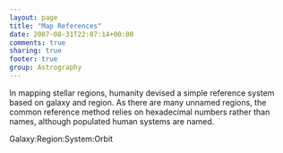 ```yaml
---
layout: page
title: "Map References"
date: 2007-08-31T22:07:14+00:00
comments: true
sharing: true
footer: true
group: Astrography
---
```


In mapping stellar regions, humanity devised a simple reference system based on galaxy and region. As there are many unnamed regions, the common reference method relies on hexadecimal numbers rather than names, although populated human systems are named.

Galaxy:Region:System:Orbit
